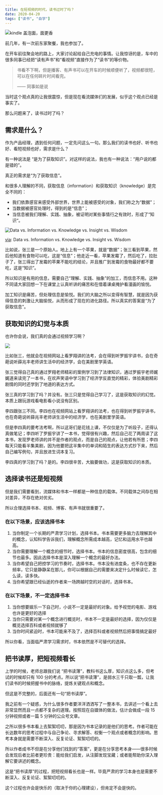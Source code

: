 ```yaml
---
title: 在短视频的时代，读书过时了吗？
date: 2020-04-20
tags: ["读书", "自学"]
---
```


![kindle 盖泡面，面更香](/reading-in-digital-era/kindle-with-noodles.jpg)

前几年，有一次前东家聚餐，我也参加了。

在开车前往聚会地的路上，大家讨论起给自己充电的事情。让我惊讶的是，车中的很多同事已经把“读有声书”和“看视频”直接作为了“读书”的等价物。

> 书看不下啊，但是播客、有声书可以在开车的时候顺便听了，视频都很短，可以在任何碎片时间看完。
>
> —— 同事如是说

当时这个观点真的让我很震惊，但是现在看流媒体们的发展，似乎这个观点已经是事实了。

那么问题来了，读书过时了吗？

## 需求是什么？

作为产品经理，遇到任何问题，一定先问这么一句。那么我们的读书也好、听书也好、看短视频也好，需求是什么？

有一种说法是 “是为了获取知识”。对这样的说法，我也有一种说法：“用户说的都是错的”。

真正的需求是“为了获取信息”。

和很多人理解的不同，获取信息（information）和获取知识（knowledge）是完全不同的：

- 我们依靠感官来感受外部世界，世界上能被感受的对象，我们称之为“数据”；
- 当数据被感官处理时，得到的是“信息”；
- 当信息被我们理解、实践、抽象，被证明对某些事情行之有效时，形成了“知识“。

![Data vs. Information vs. Knowledge vs. Insight vs. Wisdom](/reading-in-digital-era/comic.jpg)

[via](https://twitter.com/beco/status/717112009385357316 "Data vs. Information vs. Knowledge vs. Insight vs. Wisdom"): Data vs. Information vs. Knowledge vs. Insight vs. Wisdom

比如说，张三是一个原始人。地上上有一个苹果，就是“数据”；张三看到苹果，然后他知道有食物可以吃，这是“信息”；他走近一看，苹果发霉了，然后吃了，拉肚子了，张三得出了发霉的苹果不能吃的结论，并且推广到发霉的食物最好都不要吃，这是“知识”。

所以知识是有用的信息，需要自己“理解、实践、抽象”的加工，而信息不用。这种不同请大家回想一下在课堂上认真听讲的痛苦和在借着课桌掩护看漫画的愉悦。

加工知识是痛苦，但处理信息是愉悦。我们的大脑之所以变得有智慧，就是因为获得信息的刺激让大脑愉悦，从而形成了现在的进化路径。所以真实的答案是“为了获取信息”。

## 获取知识的幻觉与本质

也许你会说，我们真的会通过视频学习啊？

![](/reading-in-digital-era/luo-course.jpg)

比如张三，他就会在视频网站上看罗翔讲的法考，会在得到听罗振宇讲书，会在奇葩说听薛兆丰老师讲生活中的经济学，会在美剧里学英语。

张三觉得自己真的通过罗翔老师精彩的案例学习到了法律知识，通过罗振宇老师娓娓道来读完了一本书，在欢声笑语中学习到了经济学反直觉的精彩，体验美剧精彩剧情的同时还学到了地道的表达方式。

张三真的学习到了吗？并没有。张三只是觉得自己学习了，这是获取知识的幻觉。本质上跟玩游戏看电影看小说没有区别。

李四跟张三不同。李四也在视频网站上看罗翔讲的法考，也在得到听罗振宇讲书，也在奇葩说听薛兆丰老师讲生活中的经济学，也在美剧里学英语。

但是李四真的要考法考啊，所以这哥们是花钱上课，不仅仅是为了听段子，还得认真做笔记；李四听了罗振宇讲了一本书，觉得很有兴趣，然后自己花了两周读了这本书，发现罗老师讲的并不是作者的观点，而是自己的观点，让他若有所思；李四每天只能看半集美剧，因为他要把这半集中的单词和陌生的表达方式抄下来，然后自己编写例句，并且放进生词本复习。

李四真的学习到了吗？是的。李四很辛苦，大脑要做功，这是获取知识的本质。

## 选择读书还是短视频

但是我们需要看到，流媒体和书本一样都是一种信息的载体。不同载体之间存在相对差异，不存在绝对优劣。

所以合理选择书本、视频、博客、有声书就很重要了。

### 在以下场景，应该选择书本

1. 当你制定一个长期的严肃学习计划，选择书本。书本需要更多脑力去理解其中的概念，认知科学告诉我们，理解概念所需成本越高，记忆和运用水平也越高。
2. 当你需要理解一个概念的细节时，选择书本。书本的信息密度很高，包含的细节也最多。因此选择书本是深入理解一个概念的最好办法。
3. 当你希望自己把控学习的节奏时，选择书本。书本没有进度条，也不存在更新频率，它只是静静呆在那儿，你可以根据自己的需要来决定什么时候读它，怎么读，读多快。
4. 当你希望跟已经仙逝的作者来一场跨越时空的对话时，选择书本。

### 在以下场景，不一定选择书本

1. 当你想要娱乐一下自己时，小说不一定是最好的对象。给予视觉的电影、游戏也许是更好的选择
2. 当你只需要对某一个概念进行概览时，书本不一定是最好的选择，因为仅仅是概览选择百科或者视频就够了
3. 当你时间紧迫时，书本可能来不及了，选择百科或者视频然后把事情搞定最好

所以你看，当面临严肃学习需求时，书本依然是不可替代的选择。

## 把书读厚，把短视频看长

上学的时候，老师总跟我们说 “把书读薄”，教科书这么厚，知识点这么多，但考试的时候却只有 100 分的考点。所以说“把书读薄”，是弱水三千只取一瓢，让我们读书的时候把握书中的脉络，提炼关键观点和概念。

但这是不完整的，后面还有一句“把书读厚”。

我之前有一个疑惑，为什么很多作者要洋洋洒洒写了一整本书，去讲述一个看上去非常显然而且一点都不复杂的道理。按照现在自媒体的做法，估计会做成一段 15 分钟视频或者一篇 5 分钟的公众号文章。

之所以很多书本看上去絮絮叨叨，那是因为书本记录的是他们的思考。作者可能在长达数年的思考过程中与自己争论、寻求解答、权衡一个观点或者概念的影响。思考本身就是需要不断深入、反复论证、絮絮叨叨的。

所以作者成书不但是在分享他们找到的“答案”，更是在分享思考本身——很多时候会发现后者比前者更珍贵：能给我们启发，从注脚发现宝藏；或者能帮助你深入理解它要讲述的概念。

这是“把书读厚”的过程，把短视频看长也是一样。毕竟严肃的学习本身也是需要不断深入、反复论证、絮絮叨叨的。

这个过程也许会是快乐的（取决于你的心理建设），但肯定不会是快的。